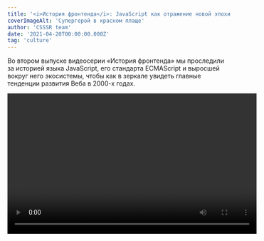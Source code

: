 ```yaml
---
title: '<i>История фронтенда</i>: JavaScript как отражение новой эпохи'
coverImageAlt: 'Супергерой в красном плаще'
author: 'CSSSR team'
date: '2021-04-20T00:00:00.000Z'
tag: 'culture'
---
```


<Subtitle>Во втором выпуске видеосерии «История фронтенда» мы проследили за историей языка JavaScript, его стандарта ECMAScript и выросшей вокруг него экосистемы, чтобы как в зеркале увидеть главные тенденции развития Веба в 2000-х годах.</Subtitle>

<Video width="560" height="315">
  <iframe
    width="100%"
    height="100%"
    src="https://www.youtube.com/embed/7nrDctGYOIk"
    frameborder="0"
    allow="accelerometer clipboard-write; encrypted-media; gyroscope; picture-in-picture"
    allowfullscreen
  />
</Video>

<Caption size='l'>
    Этот пост — статья-компаньон к видеоролику об истории фронтенд-разработки. Если вы его ещё не смотрели, сделайте это <a href="https://www.youtube.com/watch?v=7nrDctGYOIk" target="_blank">сейчас</a>.
</Caption>

**В** 1995 г., в дикой спешке и по брифу с взаимоисключающими параграфами, был создан язык JavaScript. В следующие четверть века он отразил в своей истории весь путь развития фронтенда в целом. Сначала этот язык стал оружием в «войне браузеров» (и её заложником). Потом привёл к масштабному расколу в среде стандартизаторов — людей, которые предполагали, что все правила и механизмы Веба будут формироваться за закрытыми дверями. Одновременно он стал питательной средой для комьюнити разработчиков, которое само создавало себе инструменты и меняло их под свои нужды, не дожидаясь указаний сверху. В итоге JavaScript превратился в «живой стандарт», который формирует, расширяет и надстраивает сообщество вместе с организациями — обозначив этим разворот корпораций навстречу разработчикам, в сторону открытости и кооперации.

**Мы поподробнее расскажем о некоторых моментах, которые не уложились в ролик, а также приведём цитаты из источников и ссылки на интересные материалы.**

## Война браузеров

Историю о войне браузеров пересказывали множество раз, иногда <a href="https://thehistoryoftheweb.com/browser-wars/" target="_blank">получше</a>, иногда — <a href="https://youtu.be/Gh6N1uPjGno" target="_blank">в стиле канала НТВ</a>. Поэтому мы отметим лишь несколько отдельных деталей, связанных с нашим разговором про стандарты (и их отсутствие); плюс, как обычно, немного бесполезных фактов.

### Степень суровости

На своём пике война браузеров бушевала ожесточённо — разве что никого не убивали. К примеру, на сайте браузера Netscape Navigator была <a href="https://youtu.be/MzVFKzLD0LE?t=243" target="_blank">страница с «опровержением лжи»</a> Microsoft про их браузер — а у Microsoft своя, про враки Netscape. Андриссен в интервью оскорблял продукты Microsoft, а продакт-менеджер команды IE развешивал в коридорах его портреты, чтобы заряжать разработчиков яростью для сверхурочных.

**В общем, всё цивилизованно, культурно.**

<Video width="560" height="315">
  <iframe
    width="100%"
    height="100%"
    src="https://www.youtube.com/embed/Mni7B4H33OE?t=118"
    frameborder="0"
    allow="accelerometer clipboard-write; encrypted-media; gyroscope; picture-in-picture"
    allowfullscreen
  />
</Video>

Было у этой войны и официальное объявление. 7 декабря 1995 г., через полгода после рассылки своего циркуляра <a href="https://lettersofnote.com/2011/07/22/the-internet-tidal-wave/" target="_blank">«Цунами Интернета»</a>, Гейтс <a href="https://archive.seattletimes.com/archive/?date=19971207&slug=2576751" target="_blank">устроил пресс-конференцию</a> в годовщину нападения на Пёрл-Харбор. А чтобы журналисты точно всё поняли, он даже ввернул в свою речь слова «спящий великан проснулся» (в фильме Tora! Tora! Tora! японский адмирал так <a href="https://en.wikipedia.org/wiki/Isoroku_Yamamoto%27s_sleeping_giant_quote" target="_blank">описывает грядущую</a> месть США).

<Img
  src='/images/dont-resize/ru/frontend-history-java-script-as-a-reflection-of-a-new-era/mozilla-uber-alles/all.jpg'
  alt='Ящер Мозилла попирает ногами букву «е»'
  withOutProcessing
  align='left'
>

Наконец, в 1997 г. Microsoft нарочно устроила пышную премьеру Internet Explorer 4 не дома в Сиэтле, а на территории конкурента, в Кремниевой долине. Ночью разгорячённые разработчики IE утащили с корпоратива огромный логотип своего браузера, <a href="https://medium.com/@ddprrt/tales-from-the-browser-wars-mozilla-stomps-internet-explorer-799035887cb1" target="_blank">арендовали грузовик</a>, привезли букву «е» к офису Netscape и засунули в фонтан (тот самый, которым Андриссен <a href="https://youtu.be/sw5xp27Ohgg?t=40" target="_blank">хвастался</a> по телевизору). Но инженеры Netscape работали в офисе круглые сутки, поэтому вовремя заметили саботаж. Когда утром к офису подтянулись телевизионные съёмочные группы, букву уже <a href="http://home.snafu.de/tilman/mozilla/stomps.html" target="_blank">попирал ногами</a> ящер Мозилла, с плакатиком: «Netscape 72%, Microsoft 18%». К несчастью для Мозиллы, именно IE4 было суждено через пару лет <a href="https://web.archive.org/web/20081014143713/http://www.thecounter.com/stats/1999/March/browser.php" target="_blank">изменить</a> это соотношение на обратное: 20% — 60%.

### Гонка нововведений

Вообще-то поначалу это было даже классно. Пока Netscape одиноко сидел на Олимпе, Марк Андриссен просто ставил людей перед фактом: «Мы придумали классную штуку, теперь это стандарт». Так Netscape в одностороннем порядке ввёл в обиход Веба теги `<table>` и `<frame>`, куки, сертификаты SSL, запросы URL Query... и, конечно, JavaScript. Но когда игроков стало двое, эта самодеятельность вышла из-под контроля.

Доходило до смешного: например, вот это — <a href="http://mm.iit.uni-miskolc.hu/Data/texts/BOOKS/Using_HTML/ch16.htm#MicrosoftInternetExplorer" target="_blank">шестнадцать «словесных» цветов</a>, которые впервые предложил Internet Explorer 2. В ответ Netscape Navigator тут же выкатил свои (несовместимые, конечно) — <a href="http://mm.iit.uni-miskolc.hu/Data/texts/BOOKS/Using_HTML/ch15.htm#BackgroundGraphicsandColor" target="_blank">уже 140 штук</a>. Случайно написал название цвета из «чужой» палитры? Получай рандомный цвет, взятый из первых букв слова, переведённых в шестнадцатеричное число. Учебник едко отмечает, что это такая интероперабельность: просто <a href="http://mm.iit.uni-miskolc.hu/Data/texts/BOOKS/Using_HTML/ch16.htm#MicrosoftInternetExplorer" target="_blank">запомни</a>, что «гробница [президента] Гранта» = тёмно-красный, а «туба» = бледно-зелёный.

Или вот замечательная технология ActiveX, в рамках которой вызов в теге `<object>` автоматически скачивал и запускал код на машине пользователя со всеми правами. Поначалу единственной защитой от вредоносных скриптов было просто честное слово: каждый подписчик с ключом авторизации ActiveX (стоимость: $20 в год) обещал не писать вредоносные программы.

>Любопытно, что AJAX вырос из типичной фичи эпохи войны браузеров: функции XMLHttpRequest. Microsoft в одностороннем порядке засунула её в IE5 ещё в 1999 г., в рамках печально известной технологии ActiveX. ActiveX с тех пор умер, а вот эта функция стала очень популярной и вошла во все браузеры — сейчас у неё есть даже отдельный <a href="https://xhr.spec.whatwg.org/" target="_blank">стандарт</a>!

Самые популярные нововведения конкурента (такие, как JavaScript) приходилось копировать — но копии были неточными. Так появился **JScript**, аналог JavaScript — с маленькими, но очень коварными <a href="http://regmedia.co.uk/2007/10/31/jscriptdeviationsfromes3.pdf" target="_blank">отличиями</a> от движка SpiderMonkey в браузере Netscape (расхождения в работе с DOM, conditional compiling и др.).

<Img
  src='/images/dont-resize/ru/frontend-history-java-script-as-a-reflection-of-a-new-era/ie4/all.gif'
  alt='This site best viewed in ie4'
  withOutProcessing
  align='center'
>

А страдали от всего этого разработчики сайтов. Им приходилось постоянно подстраивать сайты под два разных, постоянно обновляемых браузера, с различиями в тегах, рендеринге, движках JavaScript и в какой-то момент даже с двумя разными реализациями DOM.

**Сплошь и рядом веб-дизайнеры сдавались и делали сайт только под один, лидирующий браузер:** _«Лучше смотреть в Netscape Navigator / Internet Explorer»_. Это стало настолько привычной практикой, что в популярном тогда <a href="https://www.uv.es/jordi/v3/html/html/" target="_blank">справочнике</a> по HTML от Netscape эта плашка — <a href="https://www.uv.es/jordi/v3/html/html/tags1.htm" target="_blank">пример того, как использовать тег &lt;a&gt; </a>.

<Img
  src='/images/dont-resize/ru/frontend-history-java-script-as-a-reflection-of-a-new-era/coca-cola/all.webp'
  alt='Top 10 worst 90s website designs coca-cola'
  withOutProcessing
  align='left'
>
<Caption size='s'>
    Или вот такая надпись на промосайте Coca-Cola: «Этот сайт лучше смотреть, разув глаза и через `SHOCKWAVE 6.0.` А, да, и `NETSCAPE 4.04` не помешает». Будь крутым, читай «Молоток».
</Caption>

### `<blink>` против `<marquee>`

Противники не всегда ломали стандарты, они также работали над их формированием. Первая рабочая группа по развитию HTML (тогда ещё в составе <a href="https://ru.wikipedia.org/wiki/%D0%98%D0%BD%D0%B6%D0%B5%D0%BD%D0%B5%D1%80%D0%BD%D1%8B%D0%B9_%D1%81%D0%BE%D0%B2%D0%B5%D1%82_%D0%98%D0%BD%D1%82%D0%B5%D1%80%D0%BD%D0%B5%D1%82%D0%B0" target="_blank">IETF</a>) представляла собой открытую email-конференцию для всех желающих — инженеров, учёных и IT-вендоров. Когда количество мнений, предложений и возражений в рассылке стало исчисляться тысячами в день, работа этой «рабочей группы» окончательно встала.

<Img
  src='/images/dont-resize/ru/frontend-history-java-script-as-a-reflection-of-a-new-era/team/all.jpeg'
  alt='Участники консорциума W3C в 2000 г.'
  withOutProcessing
  align='left'
>
<Caption size='s'>
    Это участники консорциума W3C в 2000 г. Рэггет третий слева во втором ряду.
</Caption>

Тогда Дэйв Рэггет (один из основателей молодого консорциума W3C и автор инициативы HTML+) <a href="https://www.w3.org/People/Raggett/book4/ch02.html" target="_blank">позвал на помощь</a> крупных игроков. В ноябре 1995 г. в Чикаго за один стол сели представители Netscape, Microsoft, Sun, Spyglass (b2b разработчик ПО), Pathfinder (один из первых больших веб-порталов, принадлежал медиахолдингу Time) и W3C. Был сформирован «редакционный экспертный совет HTML» (HTML Editorial Review Board), который мог быстро принимать решения и сразу их воплощать.

**Забавно, впрочем, что даже договориться сторонам помогла взаимная ненависть.** Первым, на чём сошёлся совет, была сделка: если Netscape уберёт поддержку ненавистного тега «мигание» (`<blink>`), то Microsoft в обмен на это навсегда забудет о столь же раздражающем теге «бегущая строка» (`<marquee>`).

<Video width="560" height="315">
  <iframe
    width="100%"
    height="100%"
    src="https://www.youtube.com/embed/w-6sC0cddwo?t=391"
    frameborder="0"
    allow="accelerometer clipboard-write; encrypted-media; gyroscope; picture-in-picture"
    allowfullscreen
  />
</Video>
<Caption size='s'>
    А ещё у Google есть про это пасхалки: по запросу `<marquee>` tag он показывает количество результатов <a href="https://yadi.sk/i/8JhLk8HC0hYvkQ" target="_blank">в виде бегущей строки</a>, а в выдаче по `<blink>` tag мигают все слова типа blink, flash и т. п.
</Caption>

Растопив таким образом лёд, конкуренты принялись за работу (например, быстро <a href="https://www.w3.org/People/Raggett/book4/ch02.html" target="_blank">договорились</a> о вышеупомянутом теге `<object>`) и достаточно оперативно зафиксировали <a href="https://en.wikipedia.org/wiki/HTML#HTML_3">несколько версий</a> HTML, вплоть до 4.01. После этого начался застой, описанный в видео. А вытащила стандарт из него только группа WHATWG (о которой ниже).

### Бесполезный факт

**Украла ли Microsoft браузер?** Согласно популярной версии, Microsoft просто купила устаревший браузер-конкурент Mosaic, вместо того чтобы разработать свой. Так сказать, подобрала объедки со стола гениального автора Андриссена.

<Img
  src='/images/dont-resize/ru/frontend-history-java-script-as-a-reflection-of-a-new-era/IE1-about/all.png'
  alt='Cамый первый релиз IE'
  withOutProcessing
  align='left'
>
<Caption size='s'>
    Видите? Это самый первый релиз IE, а версия какая-то странная.
</Caption>

На самом деле в 1995-м Microsoft приобрела уже совсем другой браузер — _Spyglass Mosaic_. Права на Mosaic принадлежали университету, куда входил <a href="https://ru.wikipedia.org/wiki/%D0%9D%D0%B0%D1%86%D0%B8%D0%BE%D0%BD%D0%B0%D0%BB%D1%8C%D0%BD%D1%8B%D0%B9_%D1%86%D0%B5%D0%BD%D1%82%D1%80_%D1%81%D1%83%D0%BF%D0%B5%D1%80%D0%BA%D0%BE%D0%BC%D0%BF%D1%8C%D1%8E%D1%82%D0%B5%D1%80%D0%BD%D1%8B%D1%85_%D0%BF%D1%80%D0%B8%D0%BB%D0%BE%D0%B6%D0%B5%D0%BD%D0%B8%D0%B9">центр NCSA</a>, а компания Spyglass была одним из лицензиатов на его коммерческое использование. Вместе с правами она получила от центра NCSA и исходный код — но глава разработки Spyglass Эрик Синк <a href="https://ericsink.com/Browser_Wars.html">утверждает</a>, что они сразу переписали браузер с нуля. В свою очередь, в Microsoft уже к третьей версии заменили почти весь код Spyglass (что неудивительно — там-то было кому).

**Тем не менее, из-за юридических требований Microsoft ещё одиннадцать лет в окошке About <a href="https://www.techrepublic.com/a/hub/i/2007/04/25/d1d5d81c-c3bd-11e2-bc00-02911874f8c8/iex6-1.PNG">писала</a> «основано на NCSA Mosaic». Чтобы наконец избавиться от этой надписи в IE7, им пришлось делать сторонний аудит кода!**

## Народный стандарт

Итак, разработчикам в войну приходилось непросто: _«паны дерутся, а у холопов чубы трещат»_. Даже в начале 2000-х люди всё ещё верстали дизайнерские страницы максимально тупыми, но безотказными способами, <a href="https://thehistoryoftheweb.com/tables-layout-absurd/">на таблицах и невидимых гифках-распорках</a>, почти полностью игнорируя CSS; а чтобы реализовать «типа динамический HTML», использовали фреймы (<a href="https://i.pinimg.com/originals/bc/55/af/bc55af9eb77dec83598d3ef1449b306a.jpg">два</a>, а то и <a href="https://storage.googleapis.com/blog-images-backup/1*tY3o3UFtBaMQ103en48qxA.png">больше</a>). Это было грубо, коряво, это ломало поисковики и читалки для слепых — но это был надёжный способ одинаково отображаться во всех браузерах.

Получался замкнутый круг: стандартизаторы и вендоры создавали всё новые инструменты, а разработчики продолжали упорно их игнорировать, полагаясь на старые «костыли». Сломанная страница и раздражённый клиент — куда страшнее, чем немного старомодный дизайн или отсутствие спецэффектов.

**Переломить эту ситуацию решила волонтёрская организация WaSP.**

### Чума на оба ваших DOMа

Одна из самых неприятных ситуаций эпохи войны браузеров возникла, когда раскололась надвое модель репрезентации документа <a href="https://ru.wikipedia.org/wiki/Document_Object_Model">DOM</a>. Сама по себе эта модель выросла из самой первой встроенной библиотеки JavaScript (гл. 3.5 книги <a href="https://dl.acm.org/doi/pdf/10.1145/3386327">JavaScript: The First 20 Years</a>), но теперь стала очередной дубинкой в драке.

В 1997 г. и Microsoft, и Netscape попытались одновременно реализовать Dynamic HTML через расширение модели DOM (т. н. «промежуточные DOM»: с `document.layers` у Netscape и `document.all` у Microsoft). Тогда только и разговоров было, что о Dynamic HTML, а Microsoft уже явно наступала Netscape на пятки. Видимо, это была отчаянная попытка застолбить перспективную технологию и вырвать победу у врага.

<Quote
    type='black'
>
  «Когда вышли оба браузера 4.0, с их всячески распиаренными (и проприетарными, и полностью несовместимыми) реализациями DHTML — вот это по-настоящему разъярило веб-разработчиков».<br/>
— <a href="https://www.xml.com/pub/a/2000/04/10/standards/wasp.html">Джеффри Зельдман, сооснователь WaSP</a>
</Quote>

**Терпение сообщества лопнуло. В 1998 г. группа дизайнеров и разработчиков <a href="https://css-tricks.com/chapter-7-standards/">основала организацию «Оса», WaSP</a> — Web Standards Project.**

>На своём сайте QuirksMode.org историк и активист стандартизации браузеров Петер-Пауль Кох <a href="https://web.archive.org/web/20031205223929/http://www.quirksmode.org:80/js/dom0.html">более подробно рассказывает</a> об истории версий DOM. А в интервью, процитированном выше, Джеффри Зельдман пламенно <a href="https://www.xml.com/pub/a/2000/04/10/standards/wasp.html">объясняет</a>, как работала WaSP и почему стандарты важны для обычных пользователей.

### Проект «Разгром»

Члены WaSP (а их вскоре стало десятки тысяч) не писали технических спецификаций и не заседали комитетами — вместо этого они заваливали корпорации письмами с требованием лучше поддерживать стандарты и исправлять ошибки, а также жалили их грандиозными публичными разносами новых версий «эксплорера» и «навигатора».

<Img
  src='/images/dont-resize/ru/frontend-history-java-script-as-a-reflection-of-a-new-era/wasp-1/all.png'
  alt='The Web Standards Project'
  withOutProcessing
  align='left'
>

<Quote type='black'>
  «Если не доведёте работу до конца — единственный наш ответ будет из огнемёта. Потому что это наша работа. За нами тысячи веб-разработчиков, а за ними — миллионы пользователей Веба.»
</Quote>

Позже они провели кампанию **Browser Upgrade Campaign**, вставляя в сайты редиректы и объяснения для новичков, почему важно обновить старый браузер. А крыло WaSP «Самураи CSS» разработало суперстрогий тест на корректность реализации CSS — <a href="https://en.wikipedia.org/wiki/Acid1">Box Acid Test</a>. Все браузеры смогли идеально его пройти только в 2008 г.!

<Quote type='black'>
  Консорциум W3C рекомендует стандарты. Он не может их насаждать. И уж точно он не будет устраивать публичные истерики из-за того, что их не соблюдают. Значит, будем мы.<br/>
  — <a href="https://www.xml.com/pub/a/2000/04/10/standards/wasp.html">Джеффри Зельдман, один из основателей WaSP</a>
</Quote>

В 2002 г. под впечатлением от работы WaSP инициативные группы разработчиков создали знаменитые **редизайны сайтов журнала Wired и телеканала ESPN**: с мощной опорой на стандарты и с семантически корректными, сложными HTML и CSS. Эти сайты надолго стали образцами нового подхода к веб-дизайну. А вскоре был основан сайт <a href="https://www.webdesignmuseum.org/web-design-history/css-zen-garden-2003">CSS Zen Garden</a> — демонстрационная страница, которая помогала популяризовать красоту и мощь CSS среди разработчиков и их клиентов по всему миру.

<Img
  src='/images/dont-resize/ru/frontend-history-java-script-as-a-reflection-of-a-new-era/espn/all.png'
  alt='Скриншот сайта телеканала ESPN'
  withOutProcessing
  align='left'
>

Сама WaSP планомерно, через атаки в прессе, форумы и письма, уломала Netscape включить «правильный» по стандартам движок Gecko (разработанный отдельной командой внутреннего подразделения Mozilla) в Navigator 5.0. Также WaSP сыграла важную роль в том, чтобы заставить Microsoft и Netscape вернуться от несовместимых «промежуточных DOM» к новому, единому стандарту DOM Level 1.

**Именно благодаря тому давлению, которое WaSP оказывала на корпорации, на веб-дизайнеров и даже на пользователей, им во многом удалось «затащить» Веб в будущее и смягчить урон от браузерной войны.**

### Свой Челик

Кроме агитации, WaSP поддерживала связь с неравнодушными разработчиками внутри браузерных команд. Одним из таких инсайдеров был молодой инженер <a href="https://en.wikipedia.org/wiki/Tantek_%C3%87elik">Тантек Челик</a> — сотрудник Microsoft.

Однажды Челика сделали лидом команды на разработке Internet Explorer для «Мака». Сделали... и забыли. Его команда просто затерялась в гигантском организме Microsoft и была предоставлена самой себе. <a href="https://hacks.mozilla.org/2012/02/tantek-celik-about-the-importance-of-web-standards/">Пообщавшись</a> с передовым веб-сообществом, в том числе с членами WaSP, Челик решил сделать что-нибудь хорошее. К удивлению Microsoft, в 2000 г. команда Челика сдала готовый браузер, IE5 для Mac OS: <a href="https://css-tricks.com/chapter-7-standards/">первый в мире с 99% поддержкой CSS1</a>. Прецедент был создан: уже через год высокий уровень поддержки CSS показал магистральный релиз IE6 для Windows. WaSP одержала очередную победу.

<Img
  src='/images/dont-resize/ru/frontend-history-java-script-as-a-reflection-of-a-new-era/about-tasman-ie5-mac-os-x/all.png'
  alt='O Tasman в IE5 Mac OS X'
  withOutProcessing
  align='center'
>
<Caption size='s'>
    У этого браузера даже пасхалка была в виде теста на корректность CSS, только в именами разработчиков вместо <a href="https://upload.wikimedia.org/wikipedia/commons/4/49/Acid1_reference.png">«рыбы»</a>.
</Caption>

**Но это ещё не всё: в процессе разработки тот же Челик придумал два важнейших CSS-хака эпохи: Doctype Switching и Box Model Hack.**

<Img
  src='/images/dont-resize/ru/frontend-history-java-script-as-a-reflection-of-a-new-era/box-model/all.png'
  alt='Наглядное представление Box Model Hack'
  withOutProcessing
  align='center'
>

Первый позволял <a href="https://css-tricks.com/look-back-history-css/#doctype-switching">надёжно переключать</a> новый браузер в режим совместимости со старой, кривой реализацией CSS под Internet Explorer. Второй <a href="https://css-tricks.com/look-back-history-css/#the-box-model-hack">всего в паре строчек</a> позволил обойти <a href="https://en.wikipedia.org/wiki/CSS_box_model#History">многолетний баг с шириной полей</a> у блока, которую неправильно рассчитывали старые «эксплореры», — чтобы корректно показывать в старом браузере новые страницы.

**Как <a href="https://css-tricks.com/look-back-history-css/#doctype-switching">сказал</a> Эрик Мейер, один из крёстных отцов веб-дизайна и разработчик CSS1: «Хак doctype switching спас CSS от смерти»**

## ECMAScript, Айк и Крокфорд

### Крок и я

<Img
  src='/images/dont-resize/ru/frontend-history-java-script-as-a-reflection-of-a-new-era/crok&me/all.png'
  alt='Слайд из презентации Б. Айка об истории JavaScript'
  withOutProcessing
  align='center'
>
<Caption size='s'>
    Слайд из <a href="https://brendaneich.com/wp-content/uploads/2017/12/dotJS-2017.pdf">презентации</a> Б. Айка об истории JavaScript.
</Caption>

**Так получилось, что в видео мы как бы противопоставляем Брендана Айка и Дугласа Крокфорда. Но, конечно, они не противники, а соратники — с очень разными типажами, но комплементарными, дополняющими друг друга.**

**Дуглас Крокфорд** — междисциплинарный человек, умеющий примирить разные миры, теорию и практику. Поступил в университет учиться телевещанию, программированием увлёкся случайно — и при этом всё равно больше всего любил беседовать с учёными-гуманитариями, узнавать, как они видят компьютеры и какие задачи хотят на них решить. Позже Крокфорд много работал в медиа: разрабатывал простенькие игры для Atari, развивал компьютерный монтаж в LucasFilms, работал с легендарными квестоделами в LucasArts и с разработчиками первой графической MMO-игры <a href="https://www.youtube.com/watch?v=VVpulhO3jyc">Habitat</a>.

<Video width="560" height="315">
  <iframe
    width="100%"
    height="100%"
    src="https://www.youtube.com/embed/6gIycu1gleQ?t=103 "
    frameborder="0"
    allow="accelerometer clipboard-write; encrypted-media; gyroscope; picture-in-picture"
    allowfullscreen
  />
</Video>

Он мастер компромисса и коммуникации («<a href="https://www.oreilly.com/library/view/javascript-the-good/9780596517748/">берите всё хорошее</a>, обходите плохое»), интеллигентный рыцарь user experience, который всегда на первое место ставит человека (будь это позитивный пользовательский опыт или удобство разработки) и старается убрать всё лишнее, упростить, оставив лишь ту технологию, которая решает проблему.

**Брендан Айк** — классический инженер с прецизионным лазерным умом, начинавший с самого низкоуровневого программирования на ассемблере (как он выражается в <a href="https://www.amazon.com/Coders-Work-Reflections-Craft-Programming/dp/1430219483">Coders at Work</a>, теперь он может отличить тех, кто в своё время не боялся поковыряться в битах). Он поступил на физика, но увлёкся программированием — а также конструированием языков и прочей теорией. Трудоголик со сверхъестественной концентрацией (как <a href="https://web.archive.org/web/20080208124612/http://wp.netscape.com/comprod/columns/techvision/innovators_be.html">описывал</a> его Андриссен), играющий на досуге на рояле, он в то же время умел подниматься над проблемой и работать на высоком философско-идеологическом уровне.

Он мечтал и мечтает по-максимуму поставить достижения computer science на службу пользователю, добиться максимальной элегантности решения, продумать нечто новое и более совершенное. **Как он любит выражаться, «сдвинуть стрелку» индустрии:** не просто дождаться, пока показатель вырастет естественным путём, а упереться и поднажать.

**И именно на этой тонкой грани между теорией и практикой они схлестнулись.**

Что важно, именно Айк стал автором <a href="https://mail.mozilla.org/pipermail/es-discuss/2008-August/003400.html">концепции «Гармония»</a>, которой он объединил две противоборствующие группы (ES3.1 и ES4) и решительно отсёк всё лишнее в собственном предложении, чтобы после <a href="https://brendaneich.com/2011/01/harmony-of-my-dreams/">6 лет размышлений</a> вернуться уже с проверенным, элегантным стандартом ES6, принятым сообществом на ура. Оба оказались прагматичными и умными людьми — но оба по-разному.

**Вот как один говорил о другом по свежим следам, в интервью 2009 г.:**

<Quote type='black'>
  **«Они решают не ту проблему.** Решается проблема «люди ненавидят JavaScript». Конечно, Брендану Айку не позавидуешь, он проделал великолепную работу, но делал её спешно, его запутало руководство, и получилось много плохого. И вот его уже больше десяти лет проклинают и демонизируют, какой он тупой, какой идиотский у него язык, — и всё это неправда. Там есть великолепные вещи, и он талантливейший человек.

  Так вот, теперь он пытается защитить свою репутацию и доказать, мол, я на самом деле умный парень, и я это докажу своим языком, в котором будут все удачные особенности, которые я в жизни видел: соберём их все вместе, и всё получится.

  Я думаю, не эту проблему нам нужно сейчас решать. А решать нам надо вот какую проблему: Веб сломан, и его надо чинить. Значит, нужно нащупывать дорожку вперёд. И моя главная претензия к предложениям Брендана — это то, что они нас отвлекают».<br/>
  — <a href="https://www.amazon.com/Coders-Work-Reflections-Craft-Programming/dp/1430219483">Douglas Crockford, Coders at Work</a>
</Quote>

## Бокс по переписке

В видео мы упоминаем язвительные статьи Крокфорда и ответ на них Айка.

Вот <a href="http://crockford.com/javascript/popular.html">статья</a>, грубоватая даже для Крокфорда, где он для красного словца даже перевирает историю создания языка (именно на это среагировал Айк, написав свой обиженный <a href="https://brendaneich.com/2008/04/popularity/">пост</a> с краткой историей появления JavaScript). «Это поразительный язык... в плохом смысле», «кошмарный DOM», «весь в уродливых язвах», «сляпан» «<a href="https://youtu.be/r5wD8KuTHnw?t=54">слишком много нот</a>, как сказал бы император Иосиф» — Крокфорд амуниции не жалеет, и всё это лишь для того, чтобы тут же сказать:

<Quote type='black'>
  «Но, несмотря на своё просто поразительное несовершенство, где-то внутри, в самой сути, JavaScript поймал нечто очень правильное. Если счистить с него всю труху*, обнаружишь выразительный, мощный язык программирования. Этот язык достойно используется во многих библиотеках Ajax с тем, чтобы надстроить и упорядочить DOM, давая нам платформу разработки для интерактивных приложений, выгружаемых как веб-страницы. Ajax стал популярным потому, что JavaScript работает. И работает на удивление хорошо. <...> Ajax дал ему второй шанс».<br/>
  <sub>`*` cruft: выдуманное слово для обозначения мусорного, лишнего, мешающего кода</sub>
</Quote>

А заканчивает статью так:

<Quote type='black'>
  «Лучше быть везучим, чем умным».<br/>

  — <a href="http://crockford.com/javascript/popular.html">Douglas Crockford, The World’s Most Misunderstood Programming Language Has Become the World’s Most Popular Programming Language</a>
</Quote>

Теперь вы, наверное, согласитесь, что реакция на такие комплименты может быть неоднозначной! Впрочем, контекст решает: эта статья от марта 2008 г. написана на самом пике внутреннего раскола в рабочей группе TC39 — <a href="https://images.ctfassets.net/23aumh6u8s0i/5XCGnIDuKgRGtOOOTksnHt/db28f09ac2c7fcae5a9569127a1f98c1/timeline2">после деления на группы ES3.1 и ES4</a>, но до «Гармонии» и примирения. В других своих текстах и тем более видео Крокфорд — сама интеллигентность.

<Video width="560" height="315">
  <iframe
    width="100%"
    height="100%"
    src="https://www.youtube.com/embed/Rj49rmc01Hs?t=303"
    frameborder="0"
    allow="accelerometer clipboard-write; encrypted-media; gyroscope; picture-in-picture"
    allowfullscreen
  />
</Video>
<Caption size='s'>
    Сам Айк тоже не прочь посмеяться над собой и своим языком. Вот он во время лекции целиком показывает ролик под названием «Фейлы JavaScript», отмечая, что «I LOL’d a lot». Правда, потом он не удерживается и тихонько поправляет автора: «Это вообще-то строка, но ладно».
</Caption>


### Репутация JavaScript: природа или воспитание?

По поводу изначальных задач JavaScript и о том, каким его видели начальники, партнёры (в лице Sun) и сам Брендан Айк (несколько ошибочно), мы уже сказали в видео. Здесь приведём просто более полную цитату из его <a href="https://a-z.readthedocs.io/en/latest/javascript.html">интервью</a>, где он рассказывает об изначальной задумке JavaScript:

> «Движущей силой тут была убеждённость (как минимум Марка Андриссена и меня, и ещё Билла Джоя из Sun), что HTML нуждается в т. н. «скриптовом языке» — языке программирования, которым легко пользоваться любителям и новичкам, код которого можно вписывать прямым текстом, прямо в разметку веб-страницы. Нашей целью было создать «язык-клей» для веб-дизайнеров и программистов-фрилансеров, которые строили бы веб-контент из компонентов (таких как изображения, плагины и Java-апплеты). Мы видели это так: Java — «язык компонентов», на котором пишут высокооплачиваемые программисты; а программисты-«склейщики», дизайнеры веб-страниц, собирают вместе компоненты и автоматизируют их взаимодействие с помощью JS.
>
>В этом смысле JS был аналогом Visual Basic, а Java — C++, если смотреть на семейство языков Microsoft, используемое на Windows и в приложениях под него. Это разделение труда внутри «пирамиды программистов» больше способствует инновациям, нежели ситуация, когда все программисты обязаны писать на «настоящих» языках (Java или C++), вместо «маленьких» скриптовых языков.
>
><...> Вообще, некоторые early adopters даже в конце 1995 г. (когда Netscape 2 был в бете) уже строили сложные веб-приложения с помощью JS и фреймов во фреймсетах, — предвосхищая таким образом Ajax, он же подход к разработке «Веб 2.0». Но компьютеры тогда были слабенькие, JS обладал весьма бедным набором браузерных API, а метод коммуникации с сервером обычно подразумевал перезагрузку всей страницы целиком."

<Img
  src='/images/dont-resize/ru/frontend-history-java-script-as-a-reflection-of-a-new-era/js-chronology-by-Ike/all.png'
  alt='История многочисленных наименований JavaScript: краткая версия от Айка'
  withOutProcessing
  align='center'
>
<Caption size='s'>
    История многочисленных наименований JavaScript: краткая версия от Айка.
</Caption>

Читая слова Айка, понимаешь, что некоторые проблемы JavaSсript исходили не только от вмешательства менеджеров или простого недопонимания: для языка задумывалась явно другая функция, нежели в реальности. В этом смысле интересно сравнить изначальный план Айка и Андриссена с перечнем основных проблем JavaScript, как их описал в 2001 г. Дуглас Крокфорд (в той самой <a href="http://crockford.com/javascript/javascript.html">статье про «Непонятый JavaScript»</a>):

* **Название**, которое вводит в заблуждение (Java, которая вовсе не Java) и создаёт ощущение «второсортности», ограниченности («-скрипт»).

* **Синтаксис**, похожий на неродственные языки — кажется процедурным, хотя ближе к функциональным языкам («Lisp в шкуре Си»).

* **Прилипшее амплуа** «языка для браузеров» (в то время как он может широко использоваться в других областях).

* **Улучшение вдогонку:** первые версии были объективно слабы и не имели важных элементов (обработка исключений, наследование и т. д.), что создало языку дурную славу.

* **Конструктивные промахи** при весьма удачном дизайне языка в целом («Как ни странно, ECMAScript как будто не желает исправлять перечисленные недостатки; видимо, предпочитают добавлять новые»).

* **Глючные имплементации** на раннем этапе (ранние JS-движки с обилием багов, встроенные в ещё более забагованные браузеры).

* **Очень плохие учебники** («Я отрецензировал этих книг десятки и пока могу посоветовать лишь одну»).

* **Очень плохой стандарт**: ECMAScript — трудночитаемый и тяжёлый для понимания (усугубляет проблему учебников).

* **Любители**: так как на JS [на тот момент] пишут почти всегда не-программисты, на JS почти нет хороших программ: «Лишь благодаря огромной выразительной силе JavaScript они добиваются чего-то полезного».

* **Неопределённость в том, является ли JS ООП**: Крокфорд говорит, что является — просто вы не умеете его готовить (и даёт пару подсказок).

### Домашняя страничка Б. Айка

<Img
  src='/images/dont-resize/ru/frontend-history-java-script-as-a-reflection-of-a-new-era/brendan-eich-homepage/all.png'
  alt='Изображение домашней страницы Brendan'
  withOutProcessing
  align='center'
>

**Издевательства над Айком продолжаются!** Чтобы подшутить над Бренданом и над тем, как используют JavaScript любители на своих домашних страничках, его коллеги по Netscape однажды сделали для него собственный <a href="http://web.archive.org/web/19981207072942/people.netscape.com/brendan/">вырвиглазный home page</a>. Тут есть и самодельные часы, и прыгающая гифка, ссылки на ASCII-анимашку (уже настоящую, созданную каким-то пользователем знаменитых Geocities) и на «учётную книгу» владельцев Porsche Boxster на Perl... и даже так называемый «блок с гик-кодом» (Geek Code).

>У этого <a href="https://en.wikipedia.org/wiki/Geek_Code">Geek Code</a> тоже интересная история. Жил он недолго, примерно с 1993 по 1996 гг.; его использовали, чтобы рассказать другим гикам о себе: параметрах своей внешности, роде занятий, любимых сериалах, областях науки и т. д. Самое удивительное, что прототипом для него послужил кодовый язык для знакомств между членами гомосексуальной субкультуры «медведей» — а те, в свою очередь, вдохновлялись кодом для спектральной классификации звёзд.

Вообще, тогдашние <a href="https://thehistoryoftheweb.com/why-do-we-call-it-a-homepage/">домашние странички</a> — это особая культура. Некоторые люди считают, что в них была непосредственность участия и творчества (как у домашних зинов или спектаклей), которой лишен сегодняшний интернет, и поэтому пытаются сохранить эту часть сетевой истории (об этом есть хорошее <a href="https://www.youtube.com/watch?v=2LzyRcLJdlg">видео</a>).

## Победа новой модели

Со стандартом HTML в 21 веке произошла история, похожая на другие описанные нами «заторы стандартизаторов». Но на этот раз помощь пришла откуда не ждали.

После публикации стандарта HTML 4 консорциум W3C <a href="https://css-tricks.com/chapter-7-standards/">увяз на много лет</a>, пытаясь полностью перевести весь Веб на XML. Предлагаемый язык XHTML был куда более строгим (такой небрежности, какая дозволительна в HTML, он бы никогда не простил), но зато куда более семантически элегантным и «правильным». И если вначале речь шла об обратной совместимости с HTML, то опубликованный в 2002 г. эскиз XHTML почти полностью её лишился (и это в интернете, где уже были десятки миллионов сайтов!).

<Quote type='black'>
  «XHTML 2 — это была такая красивейшая спецификация невероятной философской стройности, которая при этом не имела абсолютно ничего общего с реальным миром»<br/>
  — <a href="https://www.cnet.com/news/an-epitaph-for-the-web-standard-xhtml-2/">Брюс Лоусон, Opera</a>
</Quote>

В итоге в 2004 г. инженеры из Apple, Mozilla и Opera (включая Айка, <a href="https://ru.wikipedia.org/wiki/%D0%9B%D0%B8,_%D0%A5%D0%BE%D0%BA%D0%BE%D0%BD_%D0%92%D0%B8%D1%83%D0%BC">Хокона Ли</a>, <a href="https://ru.wikipedia.org/wiki/%D0%A5%D0%B8%D0%BA%D1%81%D0%BE%D0%BD,_%D0%AF%D0%BD">Яна Хиксона</a> и <a href="https://en.wikipedia.org/wiki/Dave_Hyatt">Дэйва Хайата</a>) не выдержали и создали собственную группу: **WHATWG**. Цель у них была чёткая: расширить и улучшить существующий HTML таким образом, чтобы <a href="https://whatwg.org/charter">поддержать разработку более сложных веб-приложений</a>.

Модель работы WHATWG была так же проста, как её <a href="https://en.wikipedia.org/wiki/WHATWG#/media/File:WHATWG_logo.svg">логотип</a>: любые предложенные функции и теги давались на обсуждение и обкатку разработчикам браузеров, которые на пробу внедряли их в экспериментальном режиме. А в стандарт добавлялись только те фичи, которые не просто не вызывали ни у кого возражений — а **уже** имели как минимум две интероперабельных реализации!

Спустя три года консорциум W3C был вынужден де-факто принять их эскиз нового стандарта HTML5 (в этому времени W3C не обновлял HTML уже 8 лет). В 2011 г. HTML5 стал «живущим», то есть непрерывно обновляемым стандартом; в 2014 г. W3C официально признала свою второстепенную роль в процессе (отныне консорциум просто фиксировал изменения, разработанные WHATWG).

**Наконец, в 2019 г. W3C полностью свернул работу над HTML и официально передал право публиковать этот стандарт группе WHATWG.**

Также WHATWG подхватили развитие других стандартов: под их присмотр ещё в 2004 г. ушёл DOM, они же с 2012 г. развивают в «живом» режиме API XMLHttpRequest. Словом, модель «отраслевые корпорации + комьюнити» снова доказала свою жизнеспособность.

`* * *`

В названии видео мы заявили о том, что история JavaScript стала как бы отражением эпохи в развитии фронтенда. И действительно, многие из приведённых примеров демонстрируют похожую траекторию: хаос «войны», муки стандартизации, застой, затем низовая инициатива по модернизации в среде разработчиков, и наконец победа интегрированного подхода — при котором корпорации сотрудничают со свободным комьюнити, большая часть проприетарных решений просто вымерла (уступив место бесконечной <a href="https://youtu.be/SpeDK1TPbew?t=311">рекомбинации открытых модулей</a>), а почти все главные стандарты стали «живущими».


И если мы не упомянем здесь слово «конвергенция», то только потому, что настоящая конвергенция — внедрение концепции SPA и множества новых фреймворков и библиотек для её реализации — в истории фронтенда ещё впереди.

